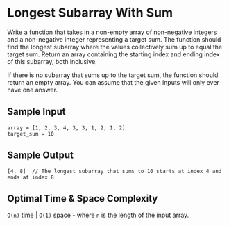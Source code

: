 # Longest Subarray With Sum

Write a function that takes in a non-empty array of non-negative integers and a non-negative integer representing a target sum. The function should find the longest subarray where the values collectively sum up to equal the target sum. Return an array containing the starting index and ending index of this subarray, both inclusive.

If there is no subarray that sums up to the target sum, the function should return an empty array. You can assume that the given inputs will only ever have one answer.

## Sample Input

```plaintext
array = [1, 2, 3, 4, 3, 3, 1, 2, 1, 2]
target_sum = 10
```

## Sample Output

```plaintext
[4, 8]  // The longest subarray that sums to 10 starts at index 4 and ends at index 8
```

## Optimal Time & Space Complexity

`O(n)` time | `O(1)` space - where `n` is the length of the input array.
